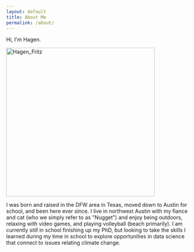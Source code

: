 ```yaml
---
layout: default
title: About Me
permalink: /about/
---
```


Hi, I'm Hagen.

<img title="Hagen_Fritz" alt="Hagen_Fritz" height=400 src="../photos/hookem.jpeg">

I was born and raised in the DFW area in Texas, moved down to Austin for school, and been here ever since. I live in northwest Austin with my fiance and cat (who we simply refer to as "Nugget") and enjoy being outdoors, relaxing with video games, and playing volleyball (beach primarily). I am currently _still_ in school finishing up my PhD, but looking to take the skills I learned during my time in school to explore opportunities in data science that connect to issues relating climate change. 
